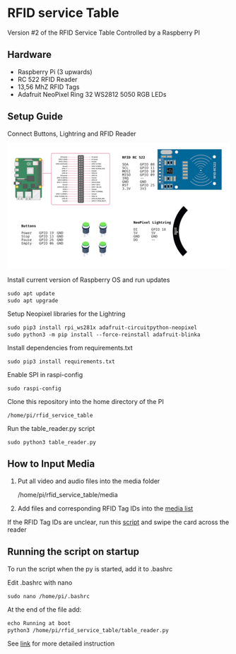 # RFID service Table

Version #2 of the RFID Service Table Controlled by a Raspberry PI

## Hardware

- Raspberry Pi (3 upwards)
- RC 522 RFID Reader
- 13,56 MhZ RFID Tags
- Adafruit NeoPixel Ring 32 WS2812 5050 RGB LEDs

## Setup Guide

Connect Buttons, Lightring and RFID Reader

![image](doc/pinout_complete.png)

Install current version of Raspberry OS and run updates

    sudo apt update
    sudo apt upgrade

Setup Neopixel libraries for the Lightring

    sudo pip3 install rpi_ws281x adafruit-circuitpython-neopixel
    sudo python3 -m pip install --force-reinstall adafruit-blinka

Install dependencies from requirements.txt

    sudo pip3 install requirements.txt

Enable SPI in raspi-config

    sudo raspi-config

Clone this repository into the home directory of the PI

    /home/pi/rfid_service_table

Run the table_reader.py script

    sudo python3 table_reader.py

## How to Input Media

1. Put all video and audio files into the media folder

   /home/pi/rfid_service_table/media

2. Add files and corresponding RFID Tag IDs into the [media list](media/media_list.py)

If the RFID Tag IDs are unclear, run this [script](util/simple_tag_reader.py) and swipe the card across the reader

## Running the script on startup

To run the script when the py is started, add it to .bashrc

Edit .bashrc with nano

    sudo nano /home/pi/.bashrc

At the end of the file add:

    echo Running at boot
    python3 /home/pi/rfid_service_table/table_reader.py

See [link](https://www.dexterindustries.com/howto/run-a-program-on-your-raspberry-pi-at-startup/) for more detailed instruction

